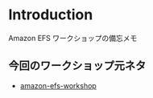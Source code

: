 # Introduction
Amazon EFS ワークショップの備忘メモ

## 今回のワークショップ元ネタ
- [amazon-efs-workshop](https://github.com/aws-samples/amazon-efs-workshop)
